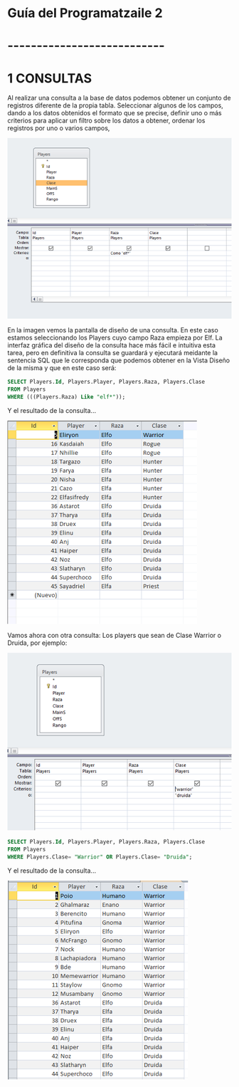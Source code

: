 # Guía del Programatzaile 2
# ---------------------------

# 1 CONSULTAS

Al realizar una consulta a la base de datos podemos obtener un conjunto de registros diferente de la propia tabla. Seleccionar algunos de los campos, dando a los datos obtenidos el formato que se precise, definir uno o más criterios para aplicar un filtro sobre los datos a obtener, ordenar los registros por uno o varios campos,

![Consulta 1](/images/Consulta01.png)

En la imagen vemos la pantalla de diseño de una consulta. En este caso estamos seleccionando los Players cuyo campo Raza empieza por Elf. La interfaz gráfica del diseño de la consulta hace más fácil e intuitiva esta tarea, pero en definitiva la consulta se guardará y ejecutará meidante la sentencia SQL que le corresponda que podemos obtener en la Vista Diseño de la misma y que en este caso será:

``` SQL
SELECT Players.Id, Players.Player, Players.Raza, Players.Clase
FROM Players
WHERE (((Players.Raza) Like "elf*"));
```

Y el resultado de la consulta...

![Consulta 2](/images/Consulta02.png)

Vamos ahora con otra consulta: Los players que sean de Clase Warrior o Druida, por ejemplo:

![Consulta 3](/images/Consulta03.png)

``` SQL
SELECT Players.Id, Players.Player, Players.Raza, Players.Clase
FROM Players
WHERE Players.Clase= "Warrior" OR Players.Clase= "Druida";
```

Y el resultado de la consulta...

![Consulta ](/images/Consulta04.png)


